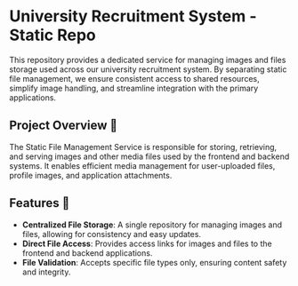 # University Recruitment System - Static Repo

This repository provides a dedicated service for managing images and files storage used across our university recruitment system. By separating static file management, we ensure consistent access to shared resources, simplify image handling, and streamline integration with the primary applications.

## Project Overview 📂

The Static File Management Service is responsible for storing, retrieving, and serving images and other media files used by the frontend and backend systems. It enables efficient media management for user-uploaded files, profile images, and application attachments.

## Features 🌟

- **Centralized File Storage**: A single repository for managing images and files, allowing for consistency and easy updates.
- **Direct File Access**: Provides access links for images and files to the frontend and backend applications.
- **File Validation**: Accepts specific file types only, ensuring content safety and integrity.
